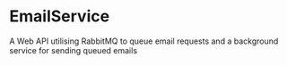# EmailService
A Web API utilising RabbitMQ to queue email requests and a background service for sending queued emails
